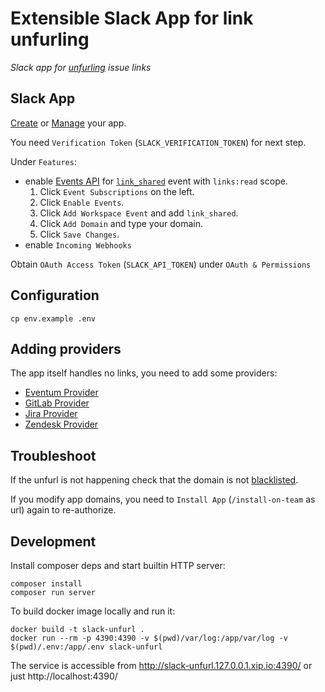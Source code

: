 # Extensible Slack App for link unfurling

*Slack app for [unfurling] issue links*

[unfurling]: https://api.slack.com/docs/message-link-unfurling

## Slack App

[Create](https://api.slack.com/apps/new) or [Manage](https://api.slack.com/apps) your app.

You need `Verification Token` (`SLACK_VERIFICATION_TOKEN`) for next step.

Under `Features`:
- enable [Events API](http://api.slack.com/events-api) for [`link_shared`](https://api.slack.com/events/link_shared) event with `links:read` scope.
  1. Click `Event Subscriptions` on the left.
  2. Click `Enable Events`.
  3. Click `Add Workspace Event` and add `link_shared`.
  4. Click `Add Domain` and type your domain.
  5. Click `Save Changes`.
- enable `Incoming Webhooks`

Obtain `OAuth Access Token` (`SLACK_API_TOKEN`) under `OAuth & Permissions`

## Configuration

```
cp env.example .env
```

## Adding providers

The app itself handles no links, you need to add some providers:

- [Eventum Provider](https://github.com/eventum/slack-unfurl-eventum)
- [GitLab Provider](https://github.com/glensc/slack-unfurl-gitlab)
- [Jira Provider](https://github.com/glensc/slack-unfurl-jira)
- [Zendesk Provider](https://github.com/rcknr/slack-unfurl-zendesk)

## Troubleshoot

If the unfurl is not happening check that the domain is not [blacklisted](https://my.slack.com/admin/attachments).

If you modify app domains, you need to `Install App` (`/install-on-team` as url) again to re-authorize.

## Development

Install composer deps and start builtin HTTP server:

```
composer install
composer run server
```

To build docker image locally and run it:

```
docker build -t slack-unfurl .
docker run --rm -p 4390:4390 -v $(pwd)/var/log:/app/var/log -v $(pwd)/.env:/app/.env slack-unfurl
```

The service is accessible from http://slack-unfurl.127.0.0.1.xip.io:4390/ or just http://localhost:4390/
